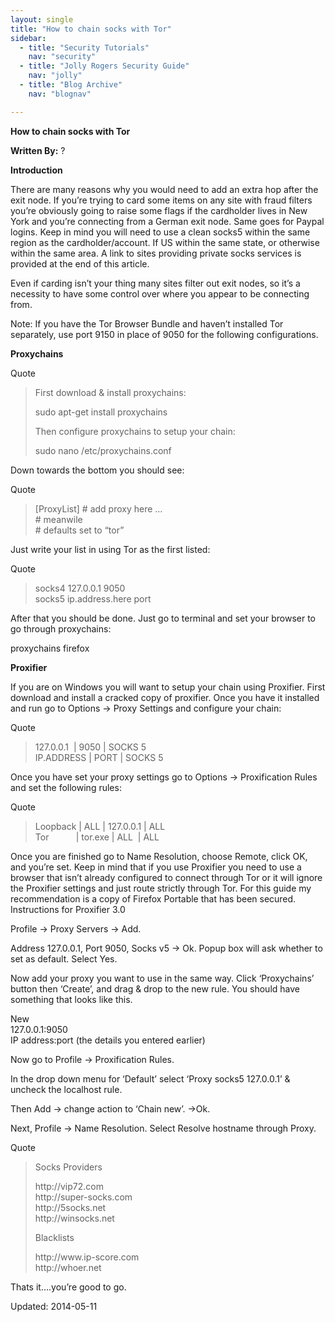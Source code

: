 ```yaml
---
layout: single
title: "How to chain socks with Tor"
sidebar:
  - title: "Security Tutorials"
    nav: "security"
  - title: "Jolly Rogers Security Guide"
    nav: "jolly"
  - title: "Blog Archive"
    nav: "blognav"

---
```


<p><strong>How to chain socks with Tor</strong></p>
<p><strong>Written By:</strong> ?</p>
<p><strong>Introduction</strong></p>
<p>There are many reasons why you would need to add an extra hop after the exit node. If you&#8217;re trying to card some items on any site with fraud filters you&#8217;re obviously going to raise some flags if the cardholder lives in New York and you&#8217;re connecting from a German exit node. Same goes for Paypal logins. Keep in mind you will need to use a clean socks5 within the same region as the cardholder/account. If US within the same state, or otherwise within the same area. A link to sites providing private socks services is provided at the end of this article.</p>
<p>Even if carding isn&#8217;t your thing many sites filter out exit nodes, so it&#8217;s a necessity to have some control over where you appear to be connecting from.</p>
<p>Note: If you have the Tor Browser Bundle and haven&#8217;t installed Tor separately, use port 9150 in place of 9050 for the following configurations.</p>
<p><strong>Proxychains</strong></p>
<div class="quoteheader">
<div class="topslice_quote">Quote</div>
</div>
<blockquote class="bbc_standard_quote"><p>First download &amp; install proxychains:</p>
<p>sudo apt-get install proxychains</p>
<p>Then configure proxychains to setup your chain:</p>
<p>sudo nano /etc/proxychains.conf</p></blockquote>
<p>Down towards the bottom you should see:</p>
<div class="quoteheader">
<div class="topslice_quote">Quote</div>
</div>
<blockquote class="bbc_standard_quote">[ProxyList]
# add proxy here &#8230;<br />
# meanwile<br />
# defaults set to &#8220;tor&#8221;</p></blockquote>
<p>Just write your list in using Tor as the first listed:</p>
<div class="quoteheader">
<div class="topslice_quote">Quote</div>
</div>
<blockquote class="bbc_standard_quote"><p>socks4 127.0.0.1 9050<br />
socks5 ip.address.here port</p></blockquote>
<p>After that you should be done. Just go to terminal and set your browser to go through proxychains:</p>
<p>proxychains firefox</p>
<p><strong>Proxifier</strong></p>
<p>If you are on Windows you will want to setup your chain using Proxifier. First download and install a cracked copy of proxifier. Once you have it installed and run go to Options -&gt; Proxy Settings and configure your chain:</p>
<div class="quoteheader">
<div class="topslice_quote">Quote</div>
</div>
<blockquote class="bbc_standard_quote"><p>127.0.0.1  | 9050 | SOCKS 5<br />
IP.ADDRESS | PORT | SOCKS 5</p></blockquote>
<p>Once you have set your proxy settings go to Options -&gt; Proxification Rules and set the following rules:</p>
<div class="quoteheader">
<div class="topslice_quote">Quote</div>
</div>
<blockquote class="bbc_standard_quote"><p>Loopback | ALL | 127.0.0.1 | ALL<br />
Tor           | tor.exe | ALL  | ALL</p></blockquote>
<p>Once you are finished go to Name Resolution, choose Remote, click OK, and you&#8217;re set. Keep in mind that if you use Proxifier you need to use a browser that isn&#8217;t already configured to connect through Tor or it will ignore the Proxifier settings and just route strictly through Tor. For this guide my recommendation is a copy of Firefox Portable that has been secured.<br />
Instructions for Proxifier 3.0</p>
<p>Profile -&gt; Proxy Servers -&gt; Add.</p>
<p>Address 127.0.0.1, Port 9050, Socks v5 -&gt; Ok. Popup box will ask whether to set as default. Select Yes.</p>
<p>Now add your proxy you want to use in the same way. Click &#8216;Proxychains&#8217; button then &#8216;Create&#8217;, and drag &amp; drop to the new rule. You should have something that looks like this.</p>
<p>New<br />
127.0.0.1:9050<br />
IP address:port (the details you entered earlier)</p>
<p>Now go to Profile -&gt; Proxification Rules.</p>
<p>In the drop down menu for &#8216;Default&#8217; select &#8216;Proxy socks5 127.0.0.1&#8217; &amp; uncheck the localhost rule.</p>
<p>Then Add -&gt; change action to &#8216;Chain new&#8217;. -&gt;Ok.</p>
<p>Next, Profile -&gt; Name Resolution. Select Resolve hostname through Proxy.</p>
<div class="quoteheader">
<div class="topslice_quote">Quote</div>
</div>
<blockquote class="bbc_standard_quote"><p>Socks Providers</p>
<p>http://vip72.com<br />
http://super-socks.com<br />
http://5socks.net<br />
http://winsocks.net</p>
<p>Blacklists</p>
<p>http://www.ip-score.com<br />
http://whoer.net</p></blockquote>
<p>Thats it&#8230;.you&#8217;re good to go.</p>

Updated: 2014-05-11

